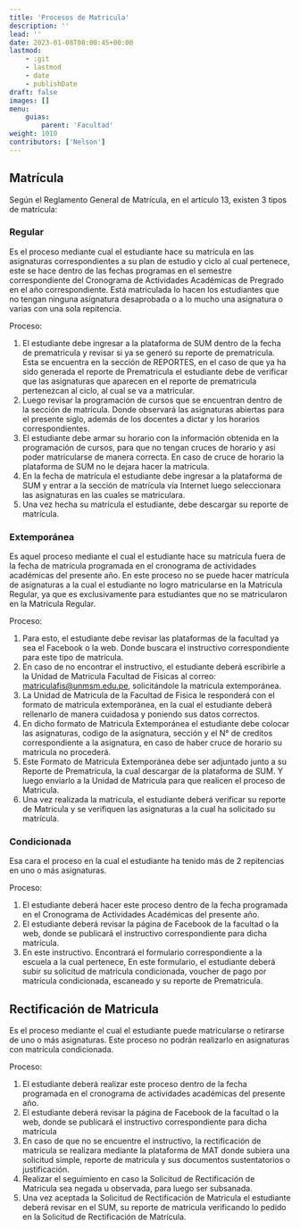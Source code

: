 ```yaml
---
title: 'Procesos de Matricula'
description: ''
lead: ''
date: 2023-01-08T08:00:45+00:00
lastmod:
    - :git
    - lastmod
    - date
    - publishDate
draft: false
images: []
menu:
    guias:
        parent: 'Facultad'
weight: 1010
contributors: ['Nelson']
---
```


## Matrícula

Según el Reglamento General de Matrícula, en el artículo 13, existen 3 tipos de matrícula:

### Regular

Es el proceso mediante cual el estudiante hace su matrícula en las asignaturas correspondientes a su plan de estudio y ciclo al cual pertenece, este se hace dentro de las fechas programas en el semestre correspondiente del Cronograma de Actividades Académicas de Pregrado en el año correspondiente. Está matriculada lo hacen los estudiantes que no tengan ninguna asignatura desaprobada o a lo mucho una asignatura o varias con una sola repitencia.

Proceso:

1. El estudiante debe ingresar a la plataforma de SUM dentro de la fecha de prematricula y revisar si ya se generó su reporte de prematricula. Esta se encuentra en la sección de REPORTES, en el caso de que ya ha sido generada el reporte de Prematricula el estudiante debe de verificar que las asignaturas que aparecen en el reporte de prematricula pertenezcan al ciclo, al cual se va a matricular.
2. Luego revisar la programación de cursos que se encuentran dentro de la sección de matrícula. Donde observará las asignaturas abiertas para el presente siglo, además de los docentes a dictar y los horarios correspondientes.
3. El estudiante debe armar su horario con la información obtenida en la programación de cursos, para que no tengan cruces de horario y asi poder matricularse de manera correcta. En caso de cruce de horario la plataforma de SUM no le dejara hacer la matricula.
4. En la fecha de matrícula el estudiante debe ingresar a la plataforma de SUM y entrar a la sección de matrícula vía Internet luego seleccionara las asignaturas en las cuales se matriculara.
5. Una vez hecha su matrícula el estudiante, debe descargar su reporte de matrícula.

### Extemporánea

Es aquel proceso mediante el cual el estudiante hace su matrícula fuera de la fecha de matrícula programada en el cronograma de actividades académicas del presente año. En este proceso no se puede hacer matrícula de asignaturas a la cual el estudiante no logro matricularse en la Matricula Regular, ya que es exclusivamente para estudiantes que no se matricularon en la Matricula Regular.

Proceso:

1. Para esto, el estudiante debe revisar las plataformas de la facultad ya sea el Facebook o la web. Donde buscara el instructivo correspondiente para este tipo de matrícula.
2. En caso de no encontrar el instructivo, el estudiante deberá escribirle a la Unidad de Matricula Facultad de Fisicas al correo: matriculafis@unmsm.edu.pe, solicitándole la matricula extemporánea.
3. La Unidad de Matricula de la Facultad de Fisica le responderá con el formato de matricula extemporánea, en la cual el estudiante deberá rellenarlo de manera cuidadosa y poniendo sus datos correctos.
4. En dicho formato de Matricula Extemporánea el estudiante debe colocar las asignaturas, codigo de la asignatura, sección y el N° de creditos correspondiente a la asignatura, en caso de haber cruce de horario su matricula no procederá.
5. Este Formato de Matricula Extemporánea debe ser adjuntado junto a su Reporte de Prematricula, la cual descargar de la plataforma de SUM. Y luego enviarlo a la Unidad de Matricula para que realicen el proceso de Matricula.
6. Una vez realizada la matricula, el estudiante deberá verificar su reporte de Matricula y se verifiquen las asignaturas a la cual ha solicitado su matrícula.

### Condicionada

Esa cara el proceso en la cual el estudiante ha tenido más de 2 repitencias en uno o más asignaturas.

Proceso:

1. El estudiante deberá hacer este proceso dentro de la fecha programada en el Cronograma de Actividades Académicas del presente año.
2. El estudiante deberá revisar la página de Facebook de la facultad o la web, donde se publicará el instructivo correspondiente para dicha matrícula.
3. En este instructivo. Encontrará el formulario correspondiente a la escuela a la cual pertenece, En este formulario, el estudiante deberá subir su solicitud de matrícula condicionada, voucher de pago por matrícula condicionada, escaneado y su reporte de Prematricula.

## Rectificación de Matricula

Es el proceso mediante el cual el estudiante puede matricularse o retirarse de uno o más asignaturas. Este proceso no podrán realizarlo en asignaturas con matrícula condicionada.

Proceso:

1. El estudiante deberá realizar este proceso dentro de la fecha programada en el cronograma de actividades académicas del presente año.
2. El estudiante deberá revisar la página de Facebook de la facultad o la web, donde se publicará el instructivo correspondiente para dicha matrícula
3. En caso de que no se encuentre el instructivo, la rectificación de matricula se realizara mediante la plataforma de MAT donde subiera una solicitud simple, reporte de matricula y sus documentos sustentatorios o justificación.
4. Realizar el seguimiento en caso la Solicitud de Rectificación de Matricula sea negada u observada, para luego ser subsanada.
5. Una vez aceptada la Solicitud de Rectificación de Matricula el estudiante deberá revisar en el SUM, su reporte de matricula verificando lo pedido en la Solicitud de Rectificación de Matrícula.
